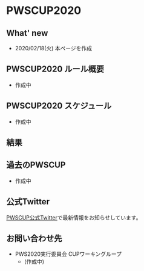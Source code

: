 # PWSCUP2020



## What' new

- 2020/02/18(火) 本ページを作成



## PWSCUP2020 ルール概要

- 作成中

## PWSCUP2020 スケジュール

- 作成中

## 結果



## 過去のPWSCUP
- 作成中



## 公式Twitter

[PWSCUP公式Twitter](https://twitter.com/pwscup_admin)で最新情報をお知らせしています。



## お問い合わせ先

- PWS2020実行委員会 CUPワーキングループ
  - (作成中)




